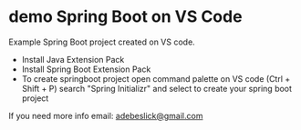 # demo Spring Boot on VS Code
Example Spring Boot project created on VS code.

- Install Java Extension Pack
- Install Spring Boot Extension Pack
- To create springboot project open command palette on VS code (Ctrl + Shift + P) search "Spring Initializr" and select to create your spring boot project

If you need more info email: adebeslick@gmail.com